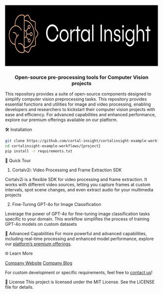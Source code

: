 <h3 align="center">
  <img src="img/ci_logo.png" height="200">
</h3>

<h3 align="center">
  <p>Open-source pre-processing tools for Computer Vision projects</p>
</h3>

This repository provides a suite of open-source components designed to simplify computer vision preprocessing tasks. This repository provides essential functions and utilities for image and video processing, enabling developers and researchers to kickstart their computer vision projects with ease and efficiency. For advanced capabilities and enhanced performance, explore our premium offerings available on our platform.


🛠 Installation

  ```bash
  git clone https://github.com/cortal-insight/cortalinsight-example-workflows.git
  cd cortalinsight-example-workflows/{project}
  pip install -r requirements.txt
  ```

🚀 Quick Tour 

1. Cortalv2i: Video Processing and Frame Extraction SDK

Cortalv2i is a flexible SDK for video processing and frame extraction. It works with different video sources, letting you capture frames at custom intervals, spot scene changes, and even extract audio for your multimedia projects

2. Fine-Tuning GPT-4o for Image Classification

Leverage the power of GPT-4o for fine-tuning image classification tasks specific to your domain. This workflow simplifies the process of training GPT-4o models on custom datasets

🔗 Advanced Capabilities
For more powerful and advanced capabilities, including real-time processing and enhanced model performance, explore our [platform’s premium offerings](https://cortalinsight.com/). 

🌐 Learn More

[Company Website](https://cortalinsight.com/)
[Company Blog](https://www.cortalinsight.com/blog) 


For custom development or specific requirements, feel free to [contact us](https://tally.so/r/w4KpeO)!


📜 License
This project is licensed under the MIT License. See the LICENSE file for details.
